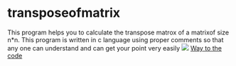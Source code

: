 # transposeofmatrix
This program helps you to calculate the transpose matrox of a matrixof size n*n. 
This program is written in c language using proper comments so that any one can understand and can get your point very easily
![](https://github.com/ASTHA193/transposeofmatrix/upload)
[Way to the code](https://github.com/ASTHA193/transposeofmatrix/commit/161e06deac7800825f1cee1b92e44be5fee2d6ff)

